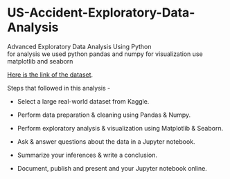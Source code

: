 # US-Accident-Exploratory-Data-Analysis
Advanced Exploratory Data Analysis Using Python  
for analysis we used python pandas and numpy
for visualization use matplotlib and seaborn


[Here is the link of the dataset](https://www.kaggle.com/datasets/sobhanmoosavi/us-accidents/data).

Steps that followed in this analysis - 

  - Select a large real-world dataset from Kaggle.

  - Perform data preparation & cleaning using Pandas & Numpy.

  - Perform exploratory analysis & visualization using Matplotlib & Seaborn.

  - Ask & answer questions about the data in a Jupyter notebook.

  - Summarize your inferences & write a conclusion.

  - Document, publish and present and your Jupyter notebook online.

